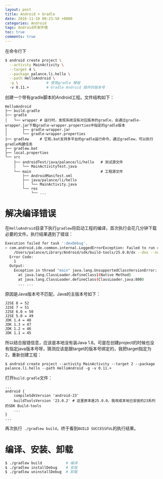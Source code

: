 ```yaml
---
layout: post
title: Android + Gradle
date: 2016-11-10 00:23:58 +0800
categories: Android
tags: Android开发环境
toc: true
comments: true
---
```

在命令行下
``` bash
$ android create project \
  --activity MainActivity \
  --target 4 \
  --package palance.li.hello \
  --path HelloAndroid \
  -g \             # 使用gradle 模板
  -v 0.11.+        # Gradle Android 插件的版本号
```
创建一个带有gradle脚本的Android工程。<!-- more -->文件结构如下：
```
HelloAndroid
├── build.gradle
├── gradle
│   └── wrapper # 运行时，发现系统没有对应版本的gradle，会通过gradle-wrapper.jar下载gradle-wrapper.properties中指定的gradle版本
│       ├── gradle-wrapper.jar
│       └── gradle-wrapper.properties
├── gradlew     # 它和.bat支持多平台的gradle运行命令，通过gradlew，可以执行gradle构建任务
├── gradlew.bat
├── local.properties
└── src
    ├── androidTest/java/palance/li/hello   # 测试源文件
    │   └── MainActivityTest.java
    └── main                                # 工程源文件
        ├── AndroidManifest.xml
        ├── java/palance/li/hello
        │   └── MainActivity.java
        └── res
            └── ...
```
# 解决编译错误
在`HelloAndroid`目录下执行`gradlew`将启动工程的编译，首次执行会花几分钟下载必要的文件。执行结果遇到了错误：
``` bash
Execution failed for task ':dexDebug'.
> com.android.ide.common.internal.LoggedErrorException: Failed to run command:
    /Users/palance/Library/Android/sdk/build-tools/25.0.0/dx --dex --num-threads=4 --output /Users/palance/Documents/dev/HelloAndroid/build/intermediates/dex/debug /Users/palance/Documents/dev/HelloAndroid/build/intermediates/classes/debug /Users/palance/Documents/dev/HelloAndroid/build/intermediates/dependency-cache/debug
  Error Code:
    1
  Output:
    Exception in thread "main" java.lang.UnsupportedClassVersionError: com/android/dx/command/Main : Unsupported major.minor version 52.0
      at java.lang.ClassLoader.defineClass1(Native Method)
      at java.lang.ClassLoader.defineClass(ClassLoader.java:800)
      ... ...
```
原因是Java版本号不匹配，Java的主版本号如下：
```
J2SE 8 = 52
J2SE 7 = 51
J2SE 6.0 = 50
J2SE 5.0 = 49
JDK 1.4 = 48
JDK 1.3 = 47
JDK 1.2 = 46
JDK 1.1 = 45
```
所以结合报错信息，应该是本地没有装Java 1.8。可是在创建project的时候也没有指定java版本号呀，猜测应该是跟target的版本号绑定的，我把target指定为2，重新创建工程：
```
$ android create project --activity MainActivity --target 2 --package palance.li.hello --path HelloAndroid -g -v 0.11.+
```
打开`build.gradle`文件：
```
...
android {
    compileSdkVersion 'android-23'
    buildToolsVersion '23.0.2' # 这里原本是25.0.0，我改成本地已安装的23系列的SDK Build-tools
    ...
}
...
```
再次执行` ./gradlew build`，终于看到`BUILD SUCCESSFUL`的执行结果。
# 编译、安装、卸载
``` bash
$ ./gradlew build           # 编译
$ ./gradlew installDebug    # 安装
$ ./gradlew uninstallDebug  # 卸载
```